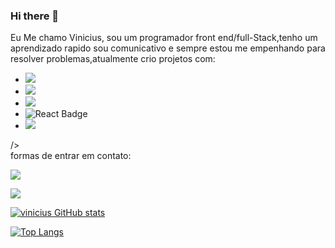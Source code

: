 ### Hi there 👋

Eu Me chamo Vinicius, sou um programador front end/full-Stack,tenho um aprendizado rapido sou comunicativo e sempre estou me  empenhando para resolver problemas,atualmente crio projetos com:
<br>
- <img src="https://img.shields.io/badge/HTML5-E34F26?style=for-the-badge&logo=html5&logoColor=white" />
- <img src="https://img.shields.io/badge/CSS3-1572B6?style=for-the-badge&logo=css3&logoColor=white" />
- <img src="https://img.shields.io/badge/JavaScript-F7DF1E?style=for-the-badge&logo=javascript&logoColor=black" />
- <img src="https://img.shields.io/badge/React-20232A?style=for-the-badge&logo=react&logoColor=61DAFB" alt="React Badge">      
- <img src="https://img.shields.io/badge/Angular-DD0031?style=for-the-badge&logo=angular&logoColor=white">
/>
<br>
formas de entrar em contato:

<a href="https://www.instagram.com/j.v.vinicius/"><img src="https://img.shields.io/badge/Instagram-E4405F?style=for-the-badge&logo=instagram&logoColor=white" />

<a href="https://www.linkedin.com/in/vinicius-samico" target="_blank">
    <img src="https://img.shields.io/badge/LinkedIn-0077B5?style=for-the-badge&logo=linkedin&logoColor=white" />
</a>

  
  [![vinicius GitHub stats](https://github-readme-stats.vercel.app/api?username=vinicius-samico)](https://github.com/anuraghazra/github-readme-stats)


[![Top Langs](https://github-readme-stats.vercel.app/api/top-langs/?username=vinicius-samico)](https://github.com/anuraghazra/github-readme-stats)


